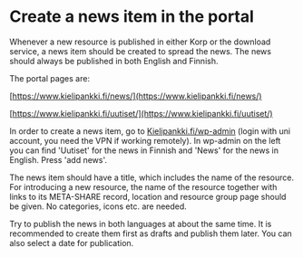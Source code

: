 # Create a news item in the portal
Whenever a new resource is published in either Korp or the download service, a news item should be created to 
spread the news. The news should always be published in both English and Finnish.

The portal pages are:

[https://www.kielipankki.fi/news/](https://www.kielipankki.fi/news/)

[https://www.kielipankki.fi/uutiset/](https://www.kielipankki.fi/uutiset/)

In order to create a news item, go to [Kielipankki.fi/wp-admin](https://www.kielipankki.fi/wp-admin/) (login with uni account, you need the VPN if working remotely).
In wp-admin on the left you can find 'Uutiset' for the news in Finnish and 'News' for the news in English.
Press 'add news'.

The news item should have a title, which includes the name of the resource. For introducing a new resource, the name of the resource together with links to its META-SHARE record,
location and resource group page should be given. No categories, icons etc. are needed.

Try to publish the news in both languages at about the same time. It is recommended to create them first as drafts and publish them later.
You can also select a date for publication.



